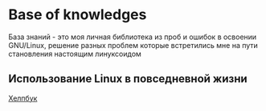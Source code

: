 # Base of knowledges
База знаний - это моя личная библиотека из проб и ошибок в освоении GNU/Linux, решение разных проблем которые встретились мне на пути становления настоящим линуксоидом

## Использование Linux в повседневной жизни
[Хелпбук](/WHATNEEDTOCOMFORT.md)

